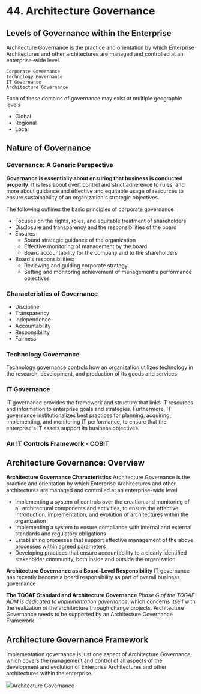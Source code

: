# 44. Architecture Governance

## Levels of Governance within the Enterprise
Architecture Governance is the practice and orientation by which Enterprise Architectures and other architectures are managed and controlled at an enterprise-wide level.

    Corporate Governance
    Technology Governance
    IT Governance
    Architecture Governance

Each of these domains of governance may exist at multiple geographic levels 
- Global
- Regional
- Local

## Nature of Governance
### Governance: A Generic Perspective
**Governance is essentially about ensuring that business is conducted properly**. It is less about overt control and strict adherence to rules, and more about guidance and effective and equitable usage of resources to ensure sustainability of an organization's strategic objectives.

The following outlines the basic principles of corporate governance
- Focuses on the rights, roles, and equitable treatment of shareholders
- Disclosure and transparency and the responsibilities of the board
- Ensures
    * Sound strategic guidance of the organization
    * Effective monitoring of management by the board
    * Board accountability for the company and to the shareholders
- Board's responsibilities: 
    * Reviewing and guiding corporate strategy
    * Setting and monitoring achievement of management's performance objectives


### Characteristics of Governance
- Discipline
- Transparency
- Independence
- Accountability
- Responsibility
- Fairness 


### Technology Governance
Technology governance controls how an organization utilizes technology in the research, development, and production of its goods and services

### IT Governance
IT governance provides the framework and structure that links IT resources and information to enterprise goals and strategies. Furthermore, IT governance institutionalizes best practices for planning, acquiring, implementing, and monitoring IT performance, to ensure that the enterprise's IT assets support its business objectives. 

### An IT Controls Framework - COBIT


## Architecture Governance: Overview
**Architecture Governance Characteristics** Architecture Governance is the practice and orientation by which Enterprise Architectures and other architectures are managed and controlled at an enterprise-wide level
- Implementing a system of controls over the creation and monitoring of all architectural components and activities, to ensure the effective introduction, implementation, and evolution of architectures within the organization
- Implementing a system to ensure compliance with internal and external standards and regulatory obligations
- Establishing processes that support effective management of the above processes within agreed parameters
- Developing practices that ensure accountability to a clearly identified stakeholder community, both inside and outside the organization

**Architecture Governance as a Board-Level Responsibility** IT governance has recently become a board responsibility as part of overall business governance

**The TOGAF Standard and Architecture Governance** *Phase G of the TOGAF ADM is dedicated to implementation governance*, which concerns itself with the realization of the architecture through change projects.
Architecture Governance needs to be supported by an Architecture Governance Framework

## Architecture Governance Framework
Implementation governance is just one aspect of Architecture Governance, which covers the management and control of all aspects of the development and evolution of Enterprise Architectures and other architectures within the enterprise.

<img src="https://pubs.opengroup.org/architecture/togaf9-doc/arch/Figures/50_concepts.png">Architecture Governance</img>